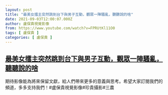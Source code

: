 ```yaml
---
layout: post
title: "最美女擂主突然跳到台下與男子互動，觀眾一陣騷亂，聽聽說的啥"
date: 2021-09-03T12:00:07.000Z
author: 盧保貴視覺影像
from: https://www.youtube.com/watch?v=FPRUtKl11O0
tags: [ 盧保貴 ]
categories: [ 盧保貴 ]
---
```

<!--1630670407000-->
[最美女擂主突然跳到台下與男子互動，觀眾一陣騷亂，聽聽說的啥](https://www.youtube.com/watch?v=FPRUtKl11O0)
------

<div>
期待影像能為將來保留文獻，給人們帶來更多的意義與思考。希望大家訂閱我們的頻道，多多支持我們！#盧保貴視覺影像#珍貴攝影#三農
</div>
